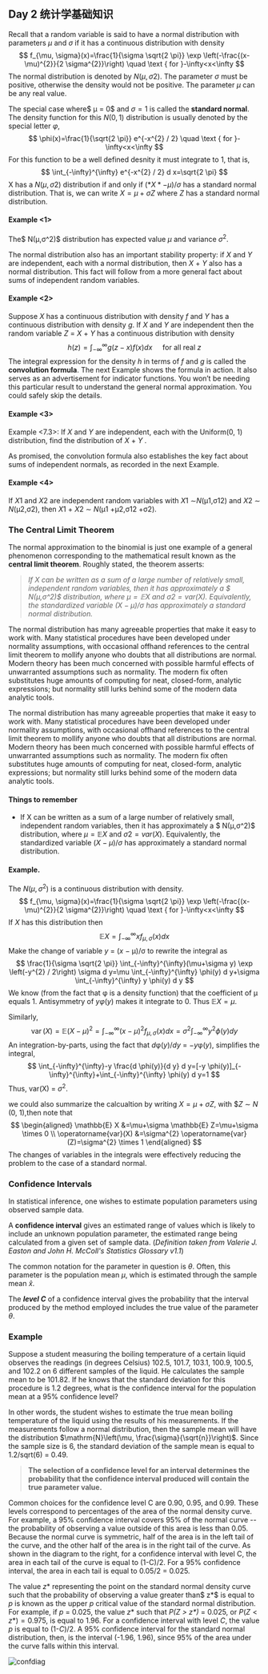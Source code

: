 ## Day 2 统计学基础知识

Recall that a random variable is said to have a normal distribution with parameters $\mu$ and $\sigma$ if it has a continuous distribution with density 
$$
f_{\mu, \sigma}(x)=\frac{1}{\sigma \sqrt{2 \pi}} \exp \left(-\frac{(x-\mu)^{2}}{2 \sigma^{2}}\right) \quad \text { for }-\infty<x<\infty
$$
The normal distribution is denoted by $N(μ,σ2)​$. The parameter $σ​$ must be positive, otherwise the density would not be positive. The parameter $μ​$ can be any real value. 

The special case where$ μ = 0​$ and $σ = 1​$ is called the **standard normal**. The density function for this $N(0,1)​$ distribution is usually denoted by the special letter $φ​$,
$$
\phi(x)=\frac{1}{\sqrt{2 \pi}} e^{-x^{2} / 2} \quad \text { for }-\infty<x<\infty
$$
For this function to be a well defined desnity it must integrate to 1, that is,
$$
\int_{-\infty}^{\infty} e^{-x^{2} / 2} d x=\sqrt{2 \pi}
$$
X has a $N(μ,σ2)$ distribution if and only if $(*X* −μ)/σ$ has a standard normal distribution. That is, we can write $ X = μ+σ Z$ where *Z* has a standard normal distribution.

#### Example <1>

The$ N(μ,σ^2)​$ distribution has expected value $μ​$ and variance $σ^2​$.

The normal distribution also has an important stability property: if *X* and *Y* are independent, each with a normal distribution, then *X* + *Y* also has a normal distribution. This fact will follow from a more general fact about sums of independent random variables.

#### Example <2>

Suppose *X* has a continuous distribution with density *f* and *Y* has a continuous distribution with density *g*. If *X* and *Y* are independent then the random variable *Z* = *X* + *Y* has a continuous distribution with density
$$
h(z)=\int_{-\infty}^{\infty} g(z-x) f(x) d x \quad \text { for all real } z
$$
The integral expression for the density *h* in terms of *f* and *g* is called the **convolution formula**. The next Example shows the formula in action. It also serves as an advertisement for indicator functions. You won’t be needing this particular result to understand the general normal approximation. You could safely skip the details.

#### Example <3>

Example <7.3>: If *X* and *Y* are independent, each with the Uniform(0, 1) distribution, find the distribution of *X* + *Y* .

As promised, the convolution formula also establishes the key fact about sums of independent normals, as recorded in the next Example.

#### Example <4>

If *X*1 and *X*2 are independent random variables with *X*1 ∼*N*(μ1,σ12) and *X*2 ∼ *N*(μ2,σ2), then *X*1 + *X*2 ∼ *N*(μ1 +μ2,σ12 +σ2).

### The Central Limit Theorem

The normal approximation to the binomial is just one example of a general phenomenon corresponding to the mathematical result known as the **central limit theorem**. Roughly stated, the theorem asserts:

> *If X can be written as a sum of a large number of relatively small, independent random variables, then it has approximately a $ N(μ,σ^2)$ distribution, where $\mu=\mathbb{E} X$ and $σ 2 = var( X )$. Equivalently, the standardized variable $(X-\mu)/\sigma​$ has approximately a standard normal distribution.*

The normal distribution has many agreeable properties that make it easy to work with. Many statistical procedures have been developed under normality assumptions, with occasional offhand references to the central limit theorem to mollify anyone who doubts that all distributions are normal. Modern theory has been much concerned with possible harmful effects of unwarranted assumptions such as normality. The modern fix often substitutes huge amounts of computing for neat, closed-form, analytic expressions; but normality still lurks behind some of the modern data analytic tools.

The normal distribution has many agreeable properties that make it easy to work with. Many statistical procedures have been developed under normality assumptions, with occasional offhand references to the central limit theorem to mollify anyone who doubts that all distributions are normal. Modern theory has been much concerned with possible harmful effects of unwarranted assumptions such as normality. The modern fix often substitutes huge amounts of computing for neat, closed-form, analytic expressions; but normality still lurks behind some of the modern data analytic tools.

#### Things to remember

- If X can be written as a sum of a large number of relatively small, independent random variables, then it has approximately a $ N(μ,σ^2)​$ distribution, where $\mu=\mathbb{E} X​$ and $σ 2 = var( X )​$. Equivalently, the standardized variable $(X-\mu)/\sigma​$ has approximately a standard normal distribution.

#### Example. 

The $N(μ,σ^2)$ is a continuous distribution with density.
$$
f_{\mu, \sigma}(x)=\frac{1}{\sigma \sqrt{2 \pi}} \exp \left(-\frac{(x-\mu)^{2}}{2 \sigma^{2}}\right) \quad \text { for }-\infty<x<\infty
$$
If *X* has this distribution then
$$
\mathbb{E} X=\int_{-\infty}^{\infty} x f_{\mu, \sigma}(x) d x
$$
Make the change of variable *y* = (*x* − μ)/σ to rewrite the integral as
$$
\frac{1}{\sigma \sqrt{2 \pi}} \int_{-\infty}^{\infty}(\mu+\sigma y) \exp \left(-y^{2} / 2\right) \sigma d y=\mu \int_{-\infty}^{\infty} \phi(y) d y+\sigma \int_{-\infty}^{\infty} y \phi(y) d y
$$
We know (from the fact that φ is a density function) that the coefficient of μ equals 1. Antisymmetry of $yφ(y)$ makes it integrate to 0. Thus $\mathbb{E}X = μ$.

Similarly,
$$
\operatorname{var}(X)=\mathbb{E}(X-\mu)^{2}=\int_{-\infty}^{\infty}(x-\mu)^{2} f_{\mu, \sigma}(x) d x=\sigma^{2} \int_{-\infty}^{\infty} y^{2} \phi(y) d y
$$
An integration-by-parts, using the fact that *d*φ(*y*)/*dy* = −*y*φ(*y*), simplifies the integral,
$$
\int_{-\infty}^{\infty}-y \frac{d \phi(y)}{d y} d y=[-y \phi(y)]_{-\infty}^{\infty}+\int_{-\infty}^{\infty} \phi(y) d y=1
$$
Thus, var(X) = $\sigma^2$.

we could also summarize the calcualtion by writing $X = \mu + \sigma Z$, with $*Z* ∼ *N* (0, 1),then note that 
$$
\begin{aligned} \mathbb{E} X &=\mu+\sigma \mathbb{E} Z=\mu+\sigma \times 0 \\ \operatorname{var}(X) &=\sigma^{2} \operatorname{var}(Z)=\sigma^{2} \times 1 \end{aligned}
$$
The changes of variables in the integrals were effectively reducing the problem to the case of a standard normal.

### Confidence Intervals

In statistical inference, one wishes to estimate population parameters using observed sample data.

A **confidence interval** gives an estimated range of values which is likely to include an unknown population parameter, the estimated range being calculated from a given set of sample data. (*Definition taken from Valerie J. Easton and John H. McColl's Statistics Glossary v1.1*)

The common notation for the parameter in question is $\theta$. Often, this parameter is the population mean $\mu$, which is estimated through the sample mean $\hat{x}$.

The ***level C*** of a confidence interval gives the probability that the interval produced by the method employed includes the true value of the parameter $\theta$.

### Example

Suppose a student measuring the boiling temperature of a certain liquid observes the readings (in degrees Celsius) 102.5, 101.7, 103.1, 100.9, 100.5, and 102.2 on 6 different samples of the liquid. He calculates the sample mean to be 101.82. If he knows that the standard deviation for this procedure is 1.2 degrees, what is the confidence interval for the population mean at a 95% confidence level?

In other words, the student wishes to estimate the true mean boiling temperature of the liquid using the results of his measurements. If the measurements follow a normal distribution, then the sample mean will have the distribution $\mathrm{N}\left(\mu, \frac{\sigma}{\sqrt{n}}\right)$. Since the sample size is 6, the standard deviation of the sample mean is equal to 1.2/sqrt(6) = 0.49.



> **The selection of a confidence level for an interval determines the probability that the confidence interval produced will contain the true parameter value.** 

Common choices for the confidence level C are 0.90, 0.95, and 0.99. These levels correspond to percentages of the area of the normal density curve. For example, a 95% confidence interval covers 95% of the normal curve -- the probability of observing a value outside of this area is less than 0.05. Because the normal curve is symmetric, half of the area is in the left tail of the curve, and the other half of the area is in the right tail of the curve. As shown in the diagram to the right, for a confidence interval with level C, the area in each tail of the curve is equal to (1-C)/2. For a 95% confidence interval, the area in each tail is equal to 0.05/2 = 0.025.

The value $z*$ representing the point on the standard normal density curve such that the probability of observing a value greater than$ z*$ is equal to *p* is known as the upper *p* critical value of the standard normal distribution. For example, if *p* = 0.025, the value $z*$ such that *P(Z > z\*)* = 0.025, or $P(Z < z*) = 0.975$, is equal to 1.96. For a confidence interval with level *C*, the value *p* is equal to (1-*C*)/2. A 95% confidence interval for the standard normal distribution, then, is the interval (-1.96, 1.96), since 95% of the area under the curve falls within this interval.

![confdiag](http://www.stat.yale.edu/Courses/1997-98/101/confdiag.gif)

